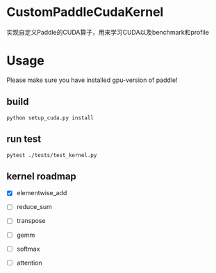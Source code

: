# CustomPaddleCudaKernel
实现自定义Paddle的CUDA算子，用来学习CUDA以及benchmark和profile

# Usage
Please make sure you have installed gpu-version of paddle!
## build
```
python setup_cuda.py install
```
## run test
```
pytest ./tests/test_kernel.py
```

## kernel roadmap

- [x] elementwise_add
- [ ] reduce_sum
- [ ] transpose
- [ ] gemm
- [ ] softmax
- [ ] attention


